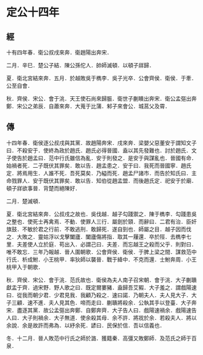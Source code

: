 # 定公十四年
## 經

十有四年春．衛公叔戌來奔．衛趙陽出奔宋．

二月．辛巳．楚公子結．陳公孫佗人．帥師滅頓．以頓子牂歸．

夏．衛北宮結來奔．五月．於越敗吳于檇李．吳子光卒．公會齊侯．衛侯．于牽．公至自會．

秋．齊侯．宋公．會于洮．天王使石尚來歸脤．衛世子蒯瞶出奔宋．衛公孟彄出奔鄭．宋公之弟辰．自蕭來奔．大蒐于比蒲．邾子來會公．城莒父及霄．

## 傳

十四年春．衛侯逐公叔戌與其黨．故趙陽奔宋．戌來奔．梁嬰父惡董安于謂知文子曰．不殺安于．使終為政於趙氏．趙氏必得晉國．盍以其先發難也．討於趙氏．文子使告於趙孟曰．范中行氏雖信為亂．安于則發之．是安于與謀亂也．晉國有命．始禍者死．二子既伏其罪矣．敢以告．趙孟患之．安于曰．我死而晉國寧．趙氏定．將焉用生．人誰不死．吾死莫矣．乃縊而死．趙孟尸諸市．而告於知氏曰．主命戮罪人．安于既伏其罪矣．敢以告．知伯從趙孟盟．而後趙氏定．祀安于於廟．頓子牂欲事晉．背楚而絕陳好．

二月．楚滅頓．

夏．衛北宮結來奔．公叔戌之故也．吳伐越．越子勾踐禦之．陳于檇李．勾踐患吳之整也．使死士再禽焉．不動．使罪人三行．屬劍於頸．而辭曰．二君有治．臣奸旗鼓．不敏於君之行前．不敢逃刑．敢歸死．遂自剄也．師屬之目．越子因而伐之．大敗之．靈姑浮以戈擊闔廬．闔廬傷將指．取其一屨還．卒於陘．去檇李七里．夫差使人立於庭．苟出入．必謂己曰．夫差．而忘越王之殺而父乎．則對曰．唯不敢忘．三年乃報越．晉人圍朝歌．公會齊侯．衛侯．于脾上梁之間．謀救范中行氏．析成鮒．小王桃甲．率狄師以襲晉．戰于絳中．不克而還．士鮒奔周．小王桃甲入于朝歌．

秋．齊侯．宋公．會于洮．范氏故也．衛侯為夫人南子召宋朝．會于洮．大子蒯聵獻盂于齊．過宋野．野人歌之曰．既定爾婁豬．盍歸吾艾豭．大子羞之．謂戲陽速曰．從我而朝少君．少君見我．我顧乃殺之．速曰諾．乃朝夫人．夫人見大子．大子三顧．速不進．夫人見其色．啼而走曰．蒯聵將殺余．公執其手以登臺．大子奔宋．盡逐其黨．故公孟彄出奔鄭．自鄭奔齊．大子告人曰．戲陽速禍余．戲陽速告人曰．大子則禍余．大子無道．使余殺其母．余不許．將戕於余．若殺夫人．將以余說．余是故許而弗為．以紓余死．諺曰．民保於信．吾以信義也．

冬．十二月．晉人敗范中行氏之師於潞．獲籍秦．高彊又敗鄭師．及范氏之師于百泉．


